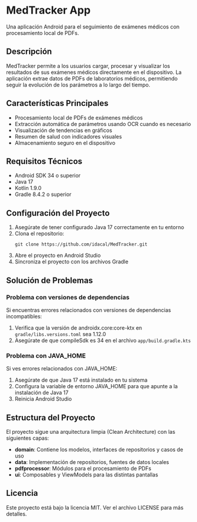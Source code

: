 # MedTracker App

Una aplicación Android para el seguimiento de exámenes médicos con procesamiento local de PDFs.

## Descripción

MedTracker permite a los usuarios cargar, procesar y visualizar los resultados de sus exámenes médicos directamente en el dispositivo. La aplicación extrae datos de PDFs de laboratorios médicos, permitiendo seguir la evolución de los parámetros a lo largo del tiempo.

## Características Principales

- Procesamiento local de PDFs de exámenes médicos
- Extracción automática de parámetros usando OCR cuando es necesario
- Visualización de tendencias en gráficos
- Resumen de salud con indicadores visuales
- Almacenamiento seguro en el dispositivo

## Requisitos Técnicos

- Android SDK 34 o superior
- Java 17
- Kotlin 1.9.0
- Gradle 8.4.2 o superior

## Configuración del Proyecto

1. Asegúrate de tener configurado Java 17 correctamente en tu entorno
2. Clona el repositorio:
   ```
   git clone https://github.com/idacal/MedTracker.git
   ```
3. Abre el proyecto en Android Studio
4. Sincroniza el proyecto con los archivos Gradle

## Solución de Problemas

### Problema con versiones de dependencias
Si encuentras errores relacionados con versiones de dependencias incompatibles:
1. Verifica que la versión de androidx.core:core-ktx en `gradle/libs.versions.toml` sea 1.12.0
2. Asegúrate de que compileSdk es 34 en el archivo `app/build.gradle.kts`

### Problema con JAVA_HOME
Si ves errores relacionados con JAVA_HOME:
1. Asegúrate de que Java 17 está instalado en tu sistema
2. Configura la variable de entorno JAVA_HOME para que apunte a la instalación de Java 17
3. Reinicia Android Studio

## Estructura del Proyecto

El proyecto sigue una arquitectura limpia (Clean Architecture) con las siguientes capas:

- **domain**: Contiene los modelos, interfaces de repositorios y casos de uso
- **data**: Implementación de repositorios, fuentes de datos locales
- **pdfprocessor**: Módulos para el procesamiento de PDFs
- **ui**: Composables y ViewModels para las distintas pantallas

## Licencia

Este proyecto está bajo la licencia MIT. Ver el archivo LICENSE para más detalles. 
